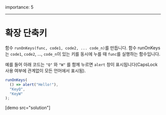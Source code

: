 importance: 5

---

# 확장 단축키

함수 `runOnKeys(func, code1, code2, ... code_n)`를 만듭니다. 함수 runOnKeys는 `code1`, `code2`, ..., `code_n`이 있는 키를 동시에 누를 때 `func`를 실행하는 함수입니다.

예를 들어 아래 코드는 `"Q"` 와 `"W"` 를 함께 누르면 `alert` 창이 표시됩니다(CapsLock 사용 여부에 관계없이 모든 언어에서 표시됨).

```js no-beautify
runOnKeys(
  () => alert("Hello!"),
  "KeyQ",
  "KeyW"
);
```

[demo src="solution"]
